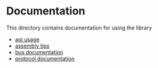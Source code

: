 # Documentation

This directory contains documentation for using the library

* [api usage](api.md)
* [assembly tips](assembly.md)
* [bus documentation](bus.md)
* [protocol documentation](rs485_protocol.md)
